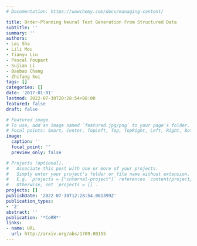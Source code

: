 ```yaml
---
# Documentation: https://wowchemy.com/docs/managing-content/

title: Order-Planning Neural Text Generation From Structured Data
subtitle: ''
summary: ''
authors:
- Lei Sha
- Lili Mou
- Tianyu Liu
- Pascal Poupart
- Sujian Li
- Baobao Chang
- Zhifang Sui
tags: []
categories: []
date: '2017-01-01'
lastmod: 2022-07-30T20:28:54+08:00
featured: false
draft: false

# Featured image
# To use, add an image named `featured.jpg/png` to your page's folder.
# Focal points: Smart, Center, TopLeft, Top, TopRight, Left, Right, BottomLeft, Bottom, BottomRight.
image:
  caption: ''
  focal_point: ''
  preview_only: false

# Projects (optional).
#   Associate this post with one or more of your projects.
#   Simply enter your project's folder or file name without extension.
#   E.g. `projects = ["internal-project"]` references `content/project/deep-learning/index.md`.
#   Otherwise, set `projects = []`.
projects: []
publishDate: '2022-07-30T12:28:54.061399Z'
publication_types:
- '2'
abstract: ''
publication: '*CoRR*'
links:
- name: URL
  url: http://arxiv.org/abs/1709.00155
---
```


